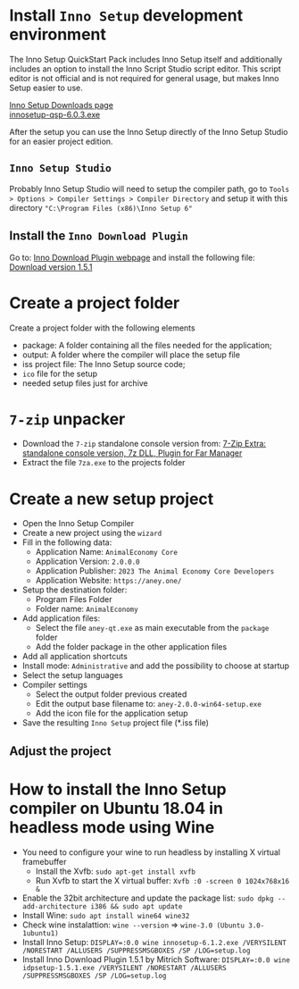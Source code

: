 # Install `Inno Setup` development environment

The Inno Setup QuickStart Pack includes Inno Setup itself and additionally includes an option to install the Inno Script Studio script editor. This script editor is not official and is not required for general usage, but makes Inno Setup easier to use.

[Inno Setup Downloads page](https://www.jrsoftware.org/isdl.php)  
[innosetup-qsp-6.0.3.exe](https://www.jrsoftware.org/download.php/ispack.exe)

After the setup you can use the Inno Setup directly of the Inno Setup Studio for an easier project edition. 

## `Inno Setup Studio`

Probably Inno Setup Studio will need to setup the compiler path, go to `Tools > Options > Compiler Settings > Compiler Directory` and setup it with this directory `"C:\Program Files (x86)\Inno Setup 6"`

## Install the `Inno Download Plugin` 

Go to: [Inno Download Plugin webpage](https://mitrichsoftware.wordpress.com/inno-setup-tools/inno-download-plugin/) and install the following file: [Download version 1.5.1](https://bitbucket.org/mitrich_k/inno-download-plugin/downloads/idpsetup-1.5.1.exe)

# Create a project folder

Create a project folder with the following elements

* package: A folder containing all the files needed for the application;
* output: A folder where the compiler will place the setup file 
* iss project file: The Inno Setup source code;
* `ico` file for the setup
* needed setup files just for archive

# `7-zip` unpacker

* Download the `7-zip` standalone console version from: [7-Zip Extra: standalone console version, 7z DLL, Plugin for Far Manager](https://www.7-zip.org/a/7z1900-extra.7z)
* Extract the file `7za.exe` to the projects folder

# Create a new setup project

* Open the Inno Setup Compiler
* Create a new project using the `wizard`
* Fill in the following data:
    * Application Name: `AnimalEconomy Core`
    * Application Version: `2.0.0.0`
    * Application Publisher: `2023 The Animal Economy Core Developers`
    * Application Website: `https://aney.one/`
* Setup the destination folder:
    * Program Files Folder
    * Folder name: `AnimalEconomy`
* Add application files:
    * Select the file `aney-qt.exe` as main executable from the `package` folder
    * Add the folder package in the other application files
* Add all application shortcuts
* Install mode: `Administrative` and add the possibility to choose at startup
* Select the setup languages
* Compiler settings
    * Select the output folder previous created
    * Edit the output base filename to: `aney-2.0.0-win64-setup.exe`
    * Add the icon file for the application setup
* Save the resulting `Inno Setup` project file (*.iss file)

## Adjust the project

# How to install the Inno Setup compiler on Ubuntu 18.04 in headless mode using Wine

* You need to configure your wine to run headless by installing X virtual framebuffer
	* Install the Xvfb: `sudo apt-get install xvfb`
	* Run Xvfb to start the X virtual buffer: `Xvfb :0 -screen 0 1024x768x16 &`
* Enable the 32bit architecture and update the package list: `sudo dpkg --add-architecture i386 && sudo apt update`
* Install Wine: `sudo apt install wine64 wine32`
* Check wine instalattion: `wine --version` => `wine-3.0 (Ubuntu 3.0-1ubuntu1)`
* Install Inno Setup: `DISPLAY=:0.0 wine innosetup-6.1.2.exe /VERYSILENT /NORESTART /ALLUSERS /SUPPRESSMSGBOXES /SP /LOG=setup.log`
* Install Inno Download Plugin 1.5.1 by Mitrich Software: `DISPLAY=:0.0 wine idpsetup-1.5.1.exe /VERYSILENT /NORESTART /ALLUSERS /SUPPRESSMSGBOXES /SP /LOG=setup.log`

